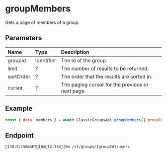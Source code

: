 
# groupMembers
Gets a page of members of a group.


## Parameters
| Name      | Type       | Description                                      |
| :-------- | :--------- | :----------------------------------------------- |
| groupId   | Identifier | The id of the group.                             |
| limit     | ?          | The number of results to be returned.            |
| sortOrder | ?          | The order that the results are sorted in.        |
| cursor    | ?          | The paging cursor for the previous or next page. |



## Example
```js copy showLineNumbers
const { data: members } = await ClassicGroupsApi.groupMembers({ groupId: 5850082 }); 
```

## Endpoint
```ansi
[38;5;156mGET[0m[2;33m[0m /v1/groups/{groupId}/users
```
  